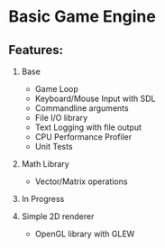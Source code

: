 # Basic Game Engine
## Features:

1) Base
    * Game Loop
    * Keyboard/Mouse Input with SDL
    * Commandline arguments
    * File I/O library
    * Text Logging with file output
    * CPU Performance Profiler
    * Unit Tests
    
2) Math Library
    * Vector/Matrix operations   

3) In Progress

4) Simple 2D renderer
    * OpenGL library with GLEW
    
